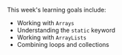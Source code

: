 This week's learning goals include:

* Working with `Arrays`
* Understanding the `static` keyword
* Working with `ArrayLists`
* Combining loops and collections